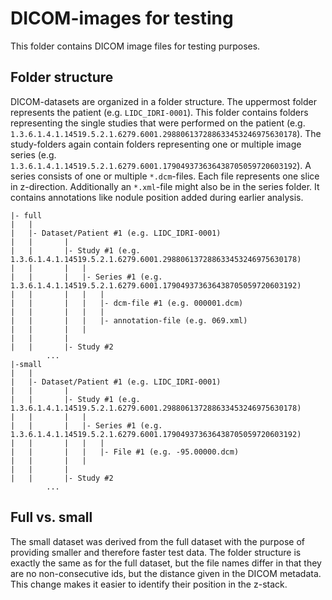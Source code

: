 # DICOM-images for testing

This folder contains DICOM image files for testing purposes.

## Folder structure

DICOM-datasets are organized in a folder structure. The uppermost folder represents
the patient (e.g. `LIDC_IDRI-0001`). This folder contains folders representing the single 
studies that were performed on the patient (e.g. `1.3.6.1.4.1.14519.5.2.1.6279.6001.298806137288633453246975630178`).
The study-folders again contain folders representing one or multiple image series 
(e.g. `1.3.6.1.4.1.14519.5.2.1.6279.6001.179049373636438705059720603192`). A series consists 
of one or multiple `*.dcm`-files. Each file represents one slice in z-direction. Additionally 
an `*.xml`-file might also be in the series folder. It contains annotations like nodule position 
added during earlier analysis.

````
|- full
|   |
|   |- Dataset/Patient #1 (e.g. LIDC_IDRI-0001)
|   |       |
|   |       |- Study #1 (e.g. 1.3.6.1.4.1.14519.5.2.1.6279.6001.298806137288633453246975630178)
|   |       |   |
|   |       |   |- Series #1 (e.g. 1.3.6.1.4.1.14519.5.2.1.6279.6001.179049373636438705059720603192)
|   |       |   |   |
|   |       |   |   |- dcm-file #1 (e.g. 000001.dcm)
|   |       |   |   |
|   |       |   |   |- annotation-file (e.g. 069.xml)
|   |       |   |
|   |       |
|   |       |- Study #2
        ...
|-small
|   |
|   |- Dataset/Patient #1 (e.g. LIDC_IDRI-0001)
|   |       |
|   |       |- Study #1 (e.g. 1.3.6.1.4.1.14519.5.2.1.6279.6001.298806137288633453246975630178)
|   |       |   |
|   |       |   |- Series #1 (e.g. 1.3.6.1.4.1.14519.5.2.1.6279.6001.179049373636438705059720603192)
|   |       |   |   |
|   |       |   |   |- File #1 (e.g. -95.00000.dcm)
|   |       |   |
|   |       |
|   |       |- Study #2
        ...

````

## Full vs. small

The small dataset was derived from the full dataset with the purpose of providing smaller
and therefore faster test data. The folder structure is exactly the same as for the full 
dataset, but the file names differ in that they are no non-consecutive ids, but the distance 
given in the DICOM metadata. This change makes it easier to identify their position in the z-stack.
